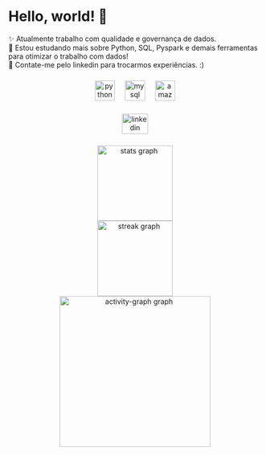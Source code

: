 # Hello, world! 👻

<p align="left">✨ Atualmente trabalho com qualidade e governança de dados. <br>🚀 Estou estudando mais sobre Python, SQL, Pyspark e demais ferramentas para otimizar o trabalho com dados! <br>🫡 Contate-me pelo linkedin para trocarmos experiências. :)</p>

###

<div align="center">
  <img src="https://skillicons.dev/icons?i=py" height="40" alt="python logo"  />
  <img width="12" />
  <img src="https://skillicons.dev/icons?i=mysql" height="40" alt="mysql logo"  />
  <img width="12" />
  <img src="https://skillicons.dev/icons?i=aws" height="40" alt="amazonwebservices logo"  />
</div>

###

<div align="center">
  <a href="www.linkedin.com/in/nicolydasilvamoreira" target="_blank">
    <img src="https://raw.githubusercontent.com/maurodesouza/profile-readme-generator/master/src/assets/icons/social/linkedin/default.svg" width="52" height="40" alt="linkedin logo"  />
  </a>
</div>

###

<div align="center">
  <img src="https://github-readme-stats.vercel.app/api?username=nickysll&hide_title=false&hide_rank=false&show_icons=true&include_all_commits=true&count_private=true&disable_animations=false&theme=radical&locale=en&hide_border=false&order=1&custom_title=Statistics%20-%20Nicoly%20Moreira" height="150" alt="stats graph" /> <br>
  <img src="https://streak-stats.demolab.com?user=nickysll&locale=en&mode=daily&theme=radical&hide_border=false&border_radius=5&order=3" height="150" alt="streak graph" /> <br>
  <img src="https://github-readme-activity-graph.vercel.app/graph?username=nickysll&radius=16&theme=redical&area=true&order=5" height="300" alt="activity-graph graph"  />
</div>

###
